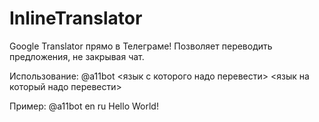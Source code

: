 # InlineTranslator
Google Translator прямо в Телеграме! Позволяет переводить предложения, не закрывая чат.

Использование:
@a11bot <язык с которого надо перевести> <язык на который надо перевести>

Пример:
@a11bot en ru Hello World!
